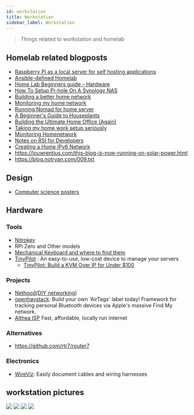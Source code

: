 ```yaml
---
id: workstation
title: Workstation
sidebar_label: Workstation
---
```


> Things related to workstation and homelab

## Homelab related blogposts
- [Raspberry Pi as a local server for self hosting applications](https://cri.dev/posts/2020-09-12-Raspberry-Pi-as-a-local-server-for-self-hosting-applications/)
- [Ansible-defined Homelab](https://0xc45.com/blog/ansible-defined-homelab/)
- [Home Lab Beginners guide – Hardware](https://haydenjames.io/home-lab-beginners-guide-hardware/)
- [How To Setup Pi-hole On A Synology NAS](https://kevq.uk/how-to-setup-pi-hole-on-a-synology-nas/)
- [Building a better home network](https://kevin.burke.dev/kevin/building-a-better-home-network/)
- [Monitoring my home network](https://mrkaran.dev/posts/isp-monitoring/)
- [Running Nomad for home server](https://mrkaran.dev/posts/home-server-nomad/)
- [A Beginner's Guide to Houseplants](https://www.notion.so/A-Beginner-s-Guide-to-Houseplants-f90190a8c15b4bb8b65c60f16e3f9502)
- [Building the Ultimate Home Office (Again)](https://www.troyhunt.com/building-the-ultimate-home-office-again/)
- [Taking my home work setup seriously](https://ahelwer.ca/post/2020-08-09-home-ergonomics/)
- [Monitoring Homenetwork](https://github.com/maxandersen/internet-monitoring)
- [Notes on RSI for Developers](https://www.swyx.io/rsi-tips/)
- [Creating a Home IPv6 Network](https://blog.hansenpartnership.com/creating-a-home-ipv6-network/)
- https://louwrentius.com/this-blog-is-now-running-on-solar-power.html
- https://blog.notryan.com/009.txt

## Design
- [Computer science posters](https://github.com/corkami/pics)

## Hardware
### Tools
- [Nitrokey](https://lists.archlinux.org/pipermail/arch-dev-public/2021-March/030400.html)
- RPi Zero and Other models
- [Mechanical Keyboard and where to find them](https://github.com/help-14/mechanical-keyboard)
- [TinyPilot](https://tinypilotkvm.com/) : An easy-to-use, low-cost device to manage your servers
  - [TinyPilot: Build a KVM Over IP for Under $100](https://mtlynch.io/tinypilot/)
### Projects
- [Nethood(DIY networking)](https://archive.is/KnsnU)
- [openhaystack](https://github.com/seemoo-lab/openhaystack): Build your own 'AirTags' label today! Framework for tracking personal Bluetooth devices via Apple's massive Find My network. 
- [Althea ISP](https://althea.net/) Fast, affordable, locally run internet
### Alternatives
- https://github.com/rtr7/router7
### Electronics
- [WireViz](https://github.com/formatc1702/WireViz): Easily document cables and wiring harnesses 

## workstation pictures
![](/img/workspaces/Ef4LG4AUEAEWz20.jpg)
![](/img/workspaces/EflESCGU8AEqWmq.jpg)
![](/img/workspaces/EhFHStmXsAEYpCO.jpg)
![](/img/workspaces/EvKxP11WgAMeTwN.jpg)